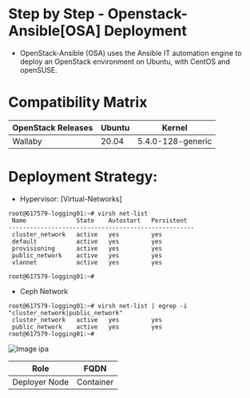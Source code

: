 Step by Step - Openstack-Ansible[OSA] Deployment
===

* OpenStack-Ansible (OSA) uses the Ansible IT automation engine to deploy an OpenStack environment on Ubuntu, with CentOS and openSUSE. 

Compatibility Matrix
===


|OpenStack Releases|Ubuntu|Kernel|
|----|----|----|
|Wallaby |20.04|5.4.0-128-generic|

Deployment Strategy:
===

* Hypervisor: [Virtual-Networks]

```
root@617579-logging01:~# virsh net-list
 Name              State    Autostart   Persistent
----------------------------------------------------
 cluster_network   active   yes         yes
 default           active   yes         yes
 provisioning      active   yes         yes
 public_network    active   yes         yes
 vlannet           active   yes         yes

root@617579-logging01:~# 
```
* Ceph Network

```
root@617579-logging01:~# virsh net-list | egrep -i "cluster_network|public_network"
 cluster_network   active   yes         yes
 public_network    active   yes         yes
root@617579-logging01:~# 
```


![Image ipa]([https://github.com/NileshChandekar/lxd_containers/blob/master/images/01111.png](https://github.com/NileshChandekar/openstack-ansible-deploy/blob/main/images/Screenshot%202022-10-13%20at%205.58.03%20PM.png))



|Role|FQDN|
|----|----|
|Deployer Node|Container|


